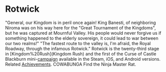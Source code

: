 # Rotwick

 "General, our Kingdom is in peril once again! King Banesti, of neighboring Niroma was on his way here for the "Great Tournament of the Kingdoms", but he was captured at Mournful Valley. His people would never forgive us if something happened to the elderly sovereign, it could lead to war between our two realms!"
 "The fastest route to the valley is, I'm afraid, the Royal Roadway, through the infamous Rotwick."
Rotwick is the twenty-third stage in [Kingdom%20Rush](Kingdom Rush) and the first of the Curse of Castle Blackburn mini-[campaign](campaign) available in the Steam, iOS, and Android versions.
Related [Achievements](Achievement).
 COWABUNGA Find the Ninja Master Rat.